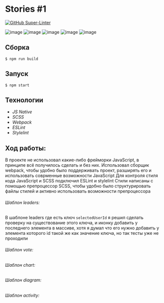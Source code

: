 # Stories #1
[![GitHub Super-Linter](https://github.com/nvuillam/npm-groovy-lint/workflows/Lint%20Code%20Base/badge.svg)](https://github.com/marketplace/actions/super-linter)

![image](https://img.shields.io/badge/JavaScript-F7DF1E?style=for-the-badge&logo=javascript&logoColor=black)
![image](https://img.shields.io/badge/CSS3-1572B6?style=for-the-badge&logo=css3&logoColor=white)
![image](https://img.shields.io/badge/HTML5-E34F26?style=for-the-badge&logo=html5&logoColor=white)
![image](https://img.shields.io/badge/npm-CB3837?style=for-the-badge&logo=npm&logoColor=white)
![image](https://img.shields.io/badge/Sass-CC6699?style=for-the-badge&logo=sass&logoColor=white)

## Сборка
```
$ npm run build
```
## Запуск
```
$ npm start
```
## Технологии
- <i> JS Native </i>
- <i> SCSS </i>
- <i> Webpack </i>
- <i> ESLint </i>
- <i> Stylelint </i>

## Ход работы:
В проекте не использовал какие-либо фрейморки JavaScript, в принципе всё получилось сделать и без них.
Использовал сборщик webpack, чтобы удобно было поддерживать проект, разширять его и использовать соврменные возможности JavaScript
Для контроля стиля кода JavaScript и SCSS подключил ESLint и stylelint
Стили написаны с помощью препроцессор SCSS, чтобы удобно было структурировать файлы стилей и активно использовать возможности препроцессора

###### Шаблон leaders:
В шаблоне leaders где есть ключ `selectedUserId` я решил сделать проверку на существование этого ключа, и иконку добавить у последнего элемента в массиве, хотя я думал что его нужно добавить у элемента которого id такой же как значение ключа, но так тесты уже не проходили

###### Шаблон vote:


###### Шаблон chart:


###### Шаблон diagram:


###### Шаблон activity:


